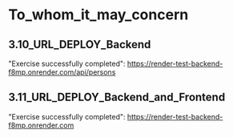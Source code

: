 # To_whom_it_may_concern

## 3.10_URL_DEPLOY_Backend

"Exercise successfully completed": https://render-test-backend-f8mp.onrender.com/api/persons


## 3.11_URL_DEPLOY_Backend_and_Frontend

"Exercise successfully completed": https://render-test-backend-f8mp.onrender.com